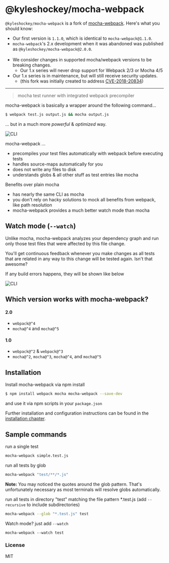 # @kyleshockey/mocha-webpack

`@kyleshockey/mocha-webpack` is a fork of [mocha-webpack](https://github.com/zinserjan/mocha-webpack). Here's what you should know:

* Our first version is `1.1.0`, which is identical to `mocha-webpack@1.1.0`.
* `mocha-webpack`'s 2.x development when it was abandoned was published as `@kyleshockey/mocha-webpack@2.0.0`.<br><br>
* We consider changes in supported mocha/webpack versions to be breaking changes.
    * Our 1.x series will never drop support for Webpack 2/3 or Mocha 4/5
* Our 1.x series is in maintenance, but will still receive security updates.
    * (this fork was initially created to address [CVE-2018-20834](https://nvd.nist.gov/vuln/detail/CVE-2018-20834))

---

> mocha test runner with integrated webpack precompiler

mocha-webpack is basically a wrapper around the following command...
```bash
$ webpack test.js output.js && mocha output.js
```

... but in a much more *powerful* & *optimized* way.

![CLI](./docs/media/cli-test-success.png)

mocha-webpack ...
- precompiles your test files automatically with webpack before executing tests
- handles source-maps automatically for you
- does not write any files to disk
- understands globs & all other stuff as test entries like mocha

Benefits over plain mocha
- has nearly the same CLI as mocha
- you don't rely on hacky solutions to mock all benefits from webpack, like path resolution
- mocha-webpack provides a much better watch mode than mocha

## Watch mode (`--watch`)

Unlike mocha, mocha-webpack analyzes your dependency graph and run only those test files that were affected by this file change.

You'll get continuous feedback whenever you make changes as all tests that are related in any way to this change will be tested again. Isn't that awesome?

If any build errors happens, they will be shown like below

![CLI](./docs/media/cli-compile-failed.png)

## Which version works with mocha-webpack?

#### 2.0
- `webpack@^4`
- `mocha@^4` and `mocha@^5`

#### 1.0
- `webpack@^2` & `webpack@^3`
- `mocha@^2`, `mocha@^3`, `mocha@^4`, and `mocha@^5`

## Installation

Install mocha-webpack via npm install
```bash
$ npm install webpack mocha mocha-webpack --save-dev
```

and use it via npm scripts in your `package.json`

Further installation and configuration instructions can be found in the [installation chapter](./docs/installation/setup.md).

## Sample commands

run a single test

```bash
mocha-webpack simple.test.js
```

run all tests by glob

```bash
mocha-webpack "test/**/*.js"
```
**Note:** You may noticed the quotes around the glob pattern. That's unfortunately necessary as most terminals will resolve globs automatically.

run all tests in directory "test" matching the file pattern *.test.js  (add `--recursive` to include subdirectories)

```bash
mocha-webpack --glob "*.test.js" test
```

Watch mode? just add `--watch`

```
mocha-webpack --watch test
```

### License

MIT